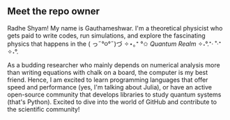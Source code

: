 ## Meet the repo owner
Radhe Shyam! My name is Gauthameshwar. I'm a theoretical physicist who gets paid to write codes, run simulations, and explore the fascinating physics that happens in the 
( っ˶°૦°˶)づ ✧⋆｡⁺ °✩ _Quantum Realm_  ✧˖°.⁺‧ ˚‧⁺ ✧˖°.

As a budding researcher who mainly depends on numerical analysis more than writing equations with chalk on a board, the computer is my best friend. Hence, I am excited to learn programming languages that offer speed and performance (yes, I'm talking about Julia), or have an active open-source community that develops libraries to study quantum systems (that's Python). Excited to dive into the world of GitHub and contribute to the scientific community!
<!--
**Gauthameshwar/Gauthameshwar** is a ✨ _special_ ✨ repository because its `README.md` (this file) appears on your GitHub profile.

Here are some ideas to get you started:

- 🔭 I’m currently working on ...
- 🌱 I’m currently learning ...
- 👯 I’m looking to collaborate on ...
- 🤔 I’m looking for help with ...
- 💬 Ask me about ...
- 📫 How to reach me: ...
- 😄 Pronouns: ...
- ⚡ Fun fact: ...
-->
